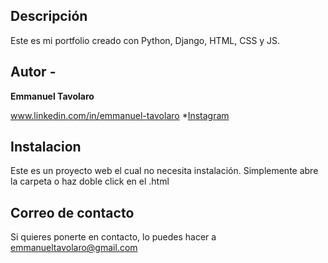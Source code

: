 ## Descripción

Este es mi portfolio creado con Python, Django, HTML, CSS y JS.

## Autor -
**Emmanuel Tavolaro**

www.linkedin.com/in/emmanuel-tavolaro
*[Instagram](https://www.instagram.com/emma18_ok/)

## Instalacion
Este es un proyecto web el cual no necesita instalación. Simplemente abre la carpeta o haz doble click en el .html

## Correo de contacto
Si quieres ponerte en contacto, lo puedes hacer a emmanueltavolaro@gmail.com

